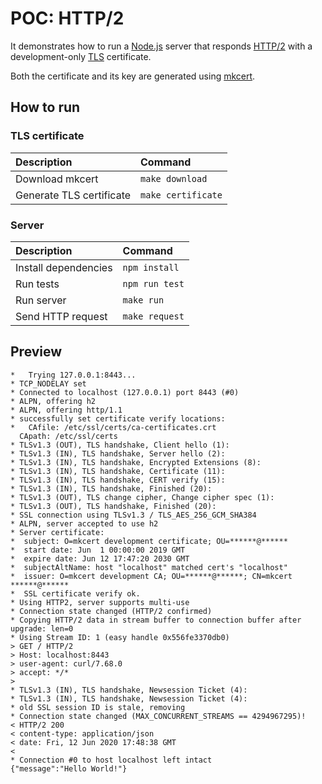 # POC: HTTP/2

It demonstrates how to run a [Node.js](https://github.com/nodejs/node) server that responds [HTTP/2](https://en.wikipedia.org/wiki/HTTP/2) with a development-only [TLS](https://en.wikipedia.org/wiki/Transport_Layer_Security) certificate.

Both the certificate and its key are generated using [mkcert](https://github.com/FiloSottile/mkcert).

## How to run

### TLS certificate

| Description | Command |
| :--- | :--- |
| Download mkcert | `make download` |
| Generate TLS certificate | `make certificate` |

### Server

| Description | Command |
| :--- | :--- |
| Install dependencies | `npm install` |
| Run tests | `npm run test` |
| Run server | `make run` |
| Send HTTP request | `make request` |

## Preview

```
*   Trying 127.0.0.1:8443...
* TCP_NODELAY set
* Connected to localhost (127.0.0.1) port 8443 (#0)
* ALPN, offering h2
* ALPN, offering http/1.1
* successfully set certificate verify locations:
*   CAfile: /etc/ssl/certs/ca-certificates.crt
  CApath: /etc/ssl/certs
* TLSv1.3 (OUT), TLS handshake, Client hello (1):
* TLSv1.3 (IN), TLS handshake, Server hello (2):
* TLSv1.3 (IN), TLS handshake, Encrypted Extensions (8):
* TLSv1.3 (IN), TLS handshake, Certificate (11):
* TLSv1.3 (IN), TLS handshake, CERT verify (15):
* TLSv1.3 (IN), TLS handshake, Finished (20):
* TLSv1.3 (OUT), TLS change cipher, Change cipher spec (1):
* TLSv1.3 (OUT), TLS handshake, Finished (20):
* SSL connection using TLSv1.3 / TLS_AES_256_GCM_SHA384
* ALPN, server accepted to use h2
* Server certificate:
*  subject: O=mkcert development certificate; OU=******@******
*  start date: Jun  1 00:00:00 2019 GMT
*  expire date: Jun 12 17:47:20 2030 GMT
*  subjectAltName: host "localhost" matched cert's "localhost"
*  issuer: O=mkcert development CA; OU=******@******; CN=mkcert ******@******
*  SSL certificate verify ok.
* Using HTTP2, server supports multi-use
* Connection state changed (HTTP/2 confirmed)
* Copying HTTP/2 data in stream buffer to connection buffer after upgrade: len=0
* Using Stream ID: 1 (easy handle 0x556fe3370db0)
> GET / HTTP/2
> Host: localhost:8443
> user-agent: curl/7.68.0
> accept: */*
> 
* TLSv1.3 (IN), TLS handshake, Newsession Ticket (4):
* TLSv1.3 (IN), TLS handshake, Newsession Ticket (4):
* old SSL session ID is stale, removing
* Connection state changed (MAX_CONCURRENT_STREAMS == 4294967295)!
< HTTP/2 200 
< content-type: application/json
< date: Fri, 12 Jun 2020 17:48:38 GMT
< 
* Connection #0 to host localhost left intact
{"message":"Hello World!"}
```
